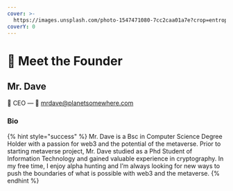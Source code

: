 ```yaml
---
cover: >-
  https://images.unsplash.com/photo-1547471080-7cc2caa01a7e?crop=entropy&cs=tinysrgb&fm=jpg&ixid=MnwxOTcwMjR8MHwxfHNlYXJjaHwxfHxBZnJpY2F8ZW58MHx8fHwxNjczMDk0MzM4&ixlib=rb-4.0.3&q=80
coverY: 0
---
```


# 👋 Meet the Founder

## Mr. Dave&#x20;

👋 CEO — 💌 mrdave@planetsomewhere.com

### Bio

{% hint style="success" %}
Mr. Dave is a Bsc in Computer Science Degree Holder with a passion for web3 and the potential of the metaverse. Prior to starting metaverse project, Mr. Dave studied as a Phd Student of Information Technology and gained valuable experience in cryptography. In my free time, I enjoy alpha hunting and I’m always looking for new ways to push the boundaries of what is possible with web3 and the metaverse.
{% endhint %}

